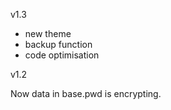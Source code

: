 v1.3

 - new theme
 - backup function
 - code optimisation


v1.2

Now data in base.pwd is encrypting.
